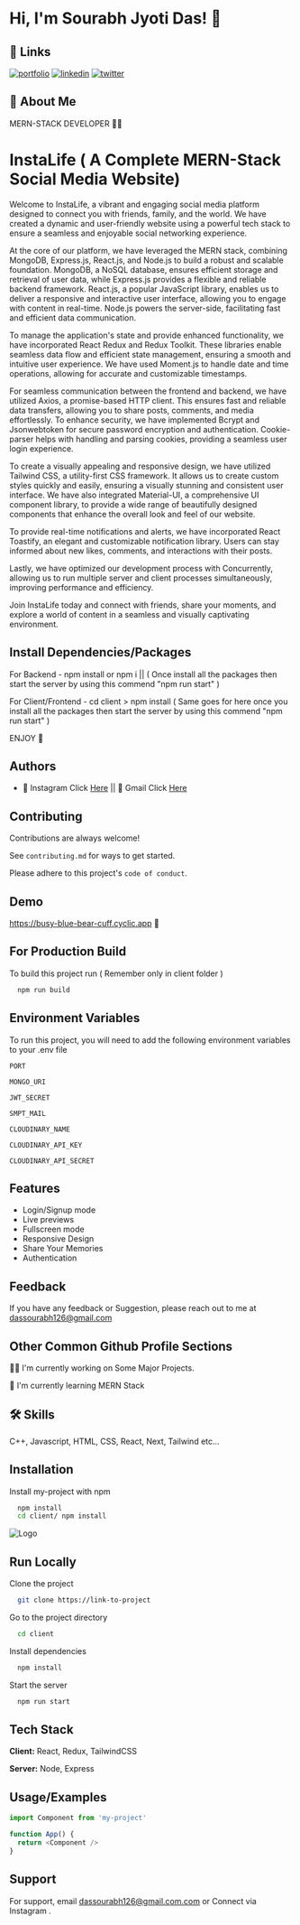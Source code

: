 
# Hi, I'm Sourabh Jyoti Das! 👋


## 🔗 Links
[![portfolio](https://img.shields.io/badge/my_portfolio-000?style=for-the-badge&logo=ko-fi&logoColor=white)](https://katherineoelsner.com/)
[![linkedin](https://img.shields.io/badge/linkedin-0A66C2?style=for-the-badge&logo=linkedin&logoColor=white)](https://www.linkedin.com/in/sourabh-jyoti-das-5a4aa926a)
[![twitter](https://img.shields.io/badge/twitter-1DA1F2?style=for-the-badge&logo=twitter&logoColor=white)](https://www.instagram.com/sourabh_jyoti_das/)


## 🚀 About Me
 MERN-STACK DEVELOPER 👨‍💻


# InstaLife ( A Complete MERN-Stack Social Media Website)

Welcome to InstaLife, a vibrant and engaging social media platform designed to connect you with friends, family, and the world. We have created a dynamic and user-friendly website using a powerful tech stack to ensure a seamless and enjoyable social networking experience.

At the core of our platform, we have leveraged the MERN stack, combining MongoDB, Express.js, React.js, and Node.js to build a robust and scalable foundation. MongoDB, a NoSQL database, ensures efficient storage and retrieval of user data, while Express.js provides a flexible and reliable backend framework. React.js, a popular JavaScript library, enables us to deliver a responsive and interactive user interface, allowing you to engage with content in real-time. Node.js powers the server-side, facilitating fast and efficient data communication.

To manage the application's state and provide enhanced functionality, we have incorporated React Redux and Redux Toolkit. These libraries enable seamless data flow and efficient state management, ensuring a smooth and intuitive user experience. We have used Moment.js to handle date and time operations, allowing for accurate and customizable timestamps.

For seamless communication between the frontend and backend, we have utilized Axios, a promise-based HTTP client. This ensures fast and reliable data transfers, allowing you to share posts, comments, and media effortlessly. To enhance security, we have implemented Bcrypt and Jsonwebtoken for secure password encryption and authentication. Cookie-parser helps with handling and parsing cookies, providing a seamless user login experience.

To create a visually appealing and responsive design, we have utilized Tailwind CSS, a utility-first CSS framework. It allows us to create custom styles quickly and easily, ensuring a visually stunning and consistent user interface. We have also integrated Material-UI, a comprehensive UI component library, to provide a wide range of beautifully designed components that enhance the overall look and feel of our website.

To provide real-time notifications and alerts, we have incorporated React Toastify, an elegant and customizable notification library. Users can stay informed about new likes, comments, and interactions with their posts.

Lastly, we have optimized our development process with Concurrently, allowing us to run multiple server and client processes simultaneously, improving performance and efficiency.

Join InstaLife today and connect with friends, share your moments, and explore a world of content in a seamless and visually captivating environment.
## Install Dependencies/Packages

For Backend - npm install or npm i || 
( Once install all the packages then start the server by using this commend "npm run start" )


For Client/Frontend - cd client > npm install  ( Same goes for here once you install all the packages then start the server by using this commend "npm run start" ) 

ENJOY 🍉


## Authors

- 🥶 Instagram Click [Here](https://www.instagram.com/sourabh_jyoti_das) || 👻 Gmail Click [Here](dassourabh126@gmail.com) 



## Contributing

Contributions are always welcome!

See `contributing.md` for ways to get started.

Please adhere to this project's `code of conduct`.


## Demo



https://busy-blue-bear-cuff.cyclic.app 🤞
## For Production Build

To build this project run ( Remember only in client folder )

```bash
  npm run build
```


## Environment Variables

To run this project, you will need to add the following environment variables to your .env file

`PORT`


`MONGO_URI `

`JWT_SECRET`

`SMPT_MAIL`

`CLOUDINARY_NAME `

`CLOUDINARY_API_KEY `

`CLOUDINARY_API_SECRET `





## Features

- Login/Signup mode
- Live previews
- Fullscreen mode
- Responsive Design
- Share Your Memories
- Authentication


## Feedback

If you have any feedback or Suggestion, please reach out to me at dassourabh126@gmail.com


## Other Common Github Profile Sections
👩‍💻 I'm currently working on Some Major Projects.

🧠 I'm currently learning MERN Stack


## 🛠 Skills
C++, Javascript, HTML, CSS, React, Next, Tailwind etc...


## Installation

Install my-project with npm

```bash
  npm install 
  cd client/ npm install 
```
    
![Logo](https://images.unsplash.com/photo-1537884944318-390069bb8665?ixlib=rb-4.0.3&ixid=M3wxMjA3fDB8MHxzZWFyY2h8MTV8fGNvZGV8ZW58MHx8MHx8fDA%3D&auto=format&fit=crop&w=500&q=60)


## Run Locally

Clone the project

```bash
  git clone https://link-to-project
```

Go to the project directory

```bash
  cd client
```

Install dependencies

```bash
  npm install
```

Start the server

```bash
  npm run start
```


## Tech Stack

**Client:** React, Redux, TailwindCSS

**Server:** Node, Express


## Usage/Examples

```javascript
import Component from 'my-project'

function App() {
  return <Component />
}
```


## Support

For support, email dassourabh126@gmail.com.com or Connect via Instagram .


